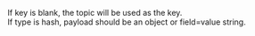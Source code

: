 If key is blank, the topic will be used as the key.  
 If type is hash, payload should be an object or field=value string.